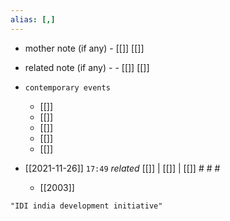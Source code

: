```yaml
---
alias: [,]
---
```

- mother note (if any)
		- [[]] [[]]
- related note (if any) -
		- [[]] [[]]
- `contemporary events`
	- [[]]
	- [[]]
	- [[]]
	- [[]]
	- [[]]

- [[2021-11-26]]  `17:49` _related_ [[]] | [[]] | [[]] # # #
	- [[2003]]

```query
"IDI india development initiative"
```